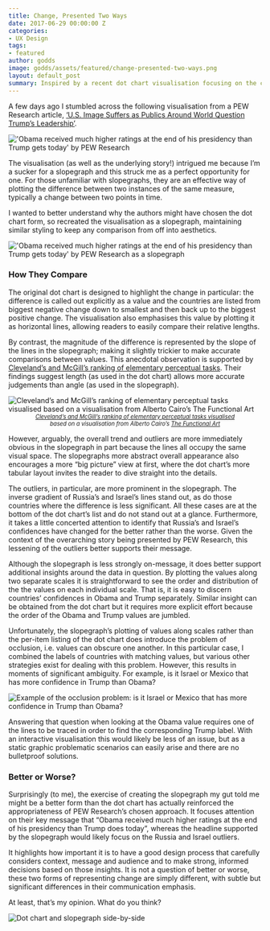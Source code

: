 ```yaml
---
title: Change, Presented Two Ways
date: 2017-06-29 00:00:00 Z
categories:
- UX Design
tags:
- featured
author: godds
image: godds/assets/featured/change-presented-two-ways.png
layout: default_post
summary: Inspired by a recent dot chart visualisation focusing on the change of a value in different circumstances, this blog post presents the same data visualised using a slopegraph and compares and contrasts the two forms.
---
```


A few days ago I stumbled across the following visualisation from a PEW Research article, [‘U.S. Image Suffers as Publics Around World Question Trump’s Leadership’](http://www.pewglobal.org/2017/06/26/u-s-image-suffers-as-publics-around-world-question-trumps-leadership/).

<img class="aligncenter" src="{{ site.baseurl }}/godds/assets/change-presented-two-ways/dotchart.png" alt="'Obama received much higher ratings at the end of his presidency than Trump gets today' by PEW Research" />

The visualisation (as well as the underlying story!) intrigued me because I’m a sucker for a slopegraph and this struck me as a perfect opportunity for one. For those unfamiliar with slopegraphs, they are an effective way of plotting the difference between two instances of the same measure, typically a change between two points in time.

I wanted to better understand why the authors might have chosen the dot chart form, so recreated the visualisation as a slopegraph, maintaining similar styling to keep any comparison from off into aesthetics.

<img class="aligncenter" src="{{ site.baseurl }}/godds/assets/change-presented-two-ways/slopegraph.png" alt="'Obama received much higher ratings at the end of his presidency than Trump gets today' by PEW Research as a slopegraph" />

### How They Compare

The original dot chart is designed to highlight the change in particular: the difference is called out explicitly as a value and the countries are listed from biggest negative change down to smallest and then back up to the biggest positive change. The visualisation also emphasises this value by plotting it as horizontal lines, allowing readers to easily compare their relative lengths.

By contrast, the magnitude of the difference is represented by the slope of the lines in the slopegraph; making it slightly trickier to make accurate comparisons between values. This anecdotal observation is supported by [Cleveland’s and McGill’s ranking of elementary perceptual tasks](http://info.slis.indiana.edu/~katy/S637-S11/cleveland84.pdf). Their findings suggest length (as used in the dot chart) allows more accurate judgements than angle (as used in the slopegraph).

<img class="aligncenter" src="{{ site.baseurl }}/godds/assets/change-presented-two-ways/cleveland_mcgill.png" alt="Cleveland’s and McGill’s ranking of elementary perceptual tasks visualised based on a visualisation from Alberto Cairo’s The Functional Art" />
<p style="font-style: italic; font-size: 0.8em; margin-top: 0; text-align: center;"><a href="http://info.slis.indiana.edu/~katy/S637-S11/cleveland84.pdf">Cleveland’s and McGill’s ranking of elementary perceptual tasks visualised</a><br />based on a visualisation from Alberto Cairo’s <a href="https://www.amazon.co.uk/Functional-Art-Introduction-Information-Visualization/dp/0321834739/">The Functional Art</a></p>

However, arguably, the overall trend and outliers are more immediately obvious in the slopegraph in part because the lines all occupy the same visual space. The slopegraphs more abstract overall appearance also encourages a more “big picture” view at first, where the dot chart’s more tabular layout invites the reader to dive straight into the details.

The outliers, in particular, are more prominent in the slopegraph. The inverse gradient of Russia’s and Israel’s lines stand out, as do those countries where the difference is less significant. All these cases are at the bottom of the dot chart’s list and do not stand out at a glance. Furthermore, it takes a little concerted attention to identify that Russia’s and Israel’s confidences have changed for the better rather than the worse. Given the context of the overarching story being presented by PEW Research, this lessening of the outliers better supports their message.

Although the slopegraph is less strongly on-message, it does better support additional insights around the data in question. By plotting the values along two separate scales it is straightforward to see the order and distribution of the the values on each individual scale. That is, it is easy to discern countries’ confidences in Obama and Trump separately. Similar insight can be obtained from the dot chart but it requires more explicit effort because the order of the Obama and Trump values are jumbled.

Unfortunately, the slopegraph’s plotting of values along scales rather than the per-item listing of the dot chart does introduce the problem of occlusion, i.e. values can obscure one another. In this particular case, I combined the labels of countries with matching values, but various other strategies exist for dealing with this problem. However, this results in moments of significant ambiguity. For example, is it Israel or Mexico that has more confidence in Trump than Obama?

<img class="aligncenter" src="{{ site.baseurl }}/godds/assets/change-presented-two-ways/occlusion.png" alt="Example of the occlusion problem: is it Israel or Mexico that has more confidence in Trump than Obama?" />

Answering that question when looking at the Obama value requires one of the lines to be traced in order to find the corresponding Trump label. With an interactive visualisation this would likely be less of an issue, but as a static graphic problematic scenarios can easily arise and there are no bulletproof solutions.

### Better or Worse?

Surprisingly (to me), the exercise of creating the slopegraph my gut told me might be a better form than the dot chart has actually reinforced the appropriateness of PEW Research’s chosen approach. It focuses attention on their key message that “Obama received much higher ratings at the end of his presidency than Trump does today”, whereas the headline supported by the slopegraph would likely focus on the Russia and Israel outliers.

It highlights how important it is to have a good design process that carefully considers context, message and audience and to make strong, informed decisions based on those insights. It is not a question of better or worse, these two forms of representing change are simply different, with subtle but significant differences in their communication emphasis.

At least, that’s my opinion. What do you think?

<img class="aligncenter" src="{{ site.baseurl }}/godds/assets/change-presented-two-ways/dotchart-vs-slopegraph.png" alt="Dot chart and slopegraph side-by-side" />

